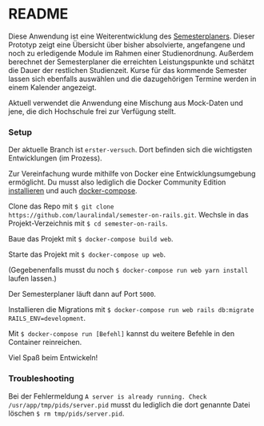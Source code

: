 # README

Diese Anwendung ist eine Weiterentwicklung des [Semesterplaners](https://github.com/lauralindal/dein-semesterplaner). Dieser Prototyp zeigt eine Übersicht über bisher absolvierte, angefangene und noch zu erledigende Module im Rahmen einer Studienordnung. Außerdem berechnet der Semesterplaner die erreichten Leistungspunkte und schätzt die Dauer der restlichen Studienzeit. Kurse für das kommende Semester lassen sich ebenfalls auswählen und die dazugehörigen Termine werden in einem Kalender angezeigt.

Aktuell verwendet die Anwendung eine Mischung aus Mock-Daten und jene, die dich Hochschule frei zur Verfügung stellt.


### Setup

Der aktuelle Branch ist `erster-versuch`. Dort befinden sich die wichtigsten Entwicklungen (im Prozess).

Zur Vereinfachung wurde mithilfe von Docker eine Entwicklungsumgebung ermöglicht. Du musst also lediglich die Docker Community Edition [installieren](https://docs.docker.com/engine/installation/) und auch [docker-compose](https://docs.docker.com/compose/install/).

Clone das Repo mit `$ git clone https://github.com/lauralindal/semester-on-rails.git`. Wechsle in das Projekt-Verzeichnis mit `$ cd semester-on-rails`.

Baue das Projekt mit `$ docker-compose build web`.

Starte das Projekt mit `$ docker-compose up web`.

(Gegebenenfalls musst du noch `$ docker-compose run web yarn install` laufen lassen.)

Der Semesterplaner läuft dann auf Port `5000`.

Installieren die Migrations mit `$ docker-compose run web rails db:migrate RAILS_ENV=development`.

Mit `$ docker-compose run [Befehl]` kannst du weitere Befehle in den Container reinreichen.

Viel Spaß beim Entwickeln!

### Troubleshooting

Bei der Fehlermeldung `A server is already running. Check /usr/app/tmp/pids/server.pid` musst du lediglich die dort genannte Datei löschen `$ rm tmp/pids/server.pid`.
